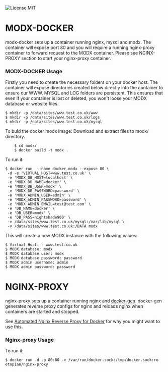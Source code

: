 ![License MIT](https://img.shields.io/badge/license-MIT-blue.svg)

# MODX-DOCKER

modx-docker sets up a container running nginx, mysql and modx. The container will expose port 80 and you will require a running nginx-proxy container to forward request to the MODX container.
Please see NGINX-PROXY section to start your nginx-proxy container.


### MODX-DOCKER Usage


Firstly you need to create the necessary folders on your docker host. The container will expose directories created below directly into the container to ensure our WWW, MYSQL and LOG folders are persistent.
This ensures that even if your container is lost or deleted, you won't loose your MODX database or website files.

	$ mkdir -p /data/sites/www.test.co.uk/www
	$ mkdir -p /data/sites/www.test.co.uk/logs
	$ mkdir -p /data/sites/www.test.co.uk/mysql


To buld the docker modx image:
Download and extract files to modx/ directory. 

		$ cd modx/
		$ docker build -t modx . 

To run it:

    $ docker run  --name docker.modx --expose 80 \
	 -d -e 'VIRTUAL_HOST=www.test.co.uk' \
	 -e 'MODX_DB_HOST=localhost' \
	 -e 'MODX_DB_NAME=docker' \
	 -e 'MODX_DB_USER=modx' \
	 -e 'MODX_DB_PASSWORD=password' \
	 -e 'MODX_ADMIN_USER=admin' \
	 -e 'MODX_ADMIN_PASSWORD=password' \
	 -e 'MODX_ADMIN_EMAIL=test@test.com' \
	 -e 'DB_NAME=docker' \
	 -e 'DB_USER=modx' \
	 -e 'DB_PASS=nightshade900' \
	 -v /data/sites/www.test.co.uk/mysql:/var/lib/mysql \
	 -v /data/sites/www.test.co.uk:/DATA modx


This will create a new MODX instance with the following values:

	$ Virtual Host: - www.test.co.uk
	$ MODX database: modx
	$ MODX database user: modx
	$ MODX database password: password
	$ MODX admin username: admin
	$ MODX admin password: password
	


# NGINX-PROXY




nginx-proxy sets up a container running nginx and [docker-gen][1].  docker-gen generates reverse proxy configs for nginx and reloads nginx when containers are started and stopped.

See [Automated Nginx Reverse Proxy for Docker][2] for why you might want to use this.

### Nginx-proxy Usage

To run it:

    $ docker run -d -p 80:80 -v /var/run/docker.sock:/tmp/docker.sock:ro etopian/nginx-proxy




[1]: https://github.com/etopian/docker-gen
[2]: http://jasonwilder.com/blog/2014/03/25/automated-nginx-reverse-proxy-for-docker/

